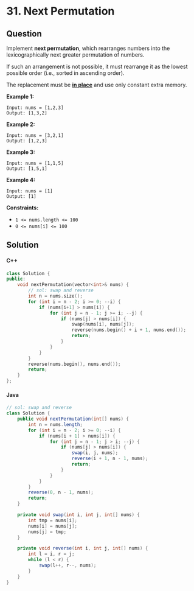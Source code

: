# 31. Next Permutation

## Question

Implement **next permutation**, which rearranges numbers into the lexicographically next greater permutation of numbers.

If such an arrangement is not possible, it must rearrange it as the lowest possible order (i.e., sorted in ascending order).

The replacement must be [**in place**](http://en.wikipedia.org/wiki/In-place\_algorithm) and use only constant extra memory.

**Example 1:**

```
Input: nums = [1,2,3]
Output: [1,3,2]
```

**Example 2:**

```
Input: nums = [3,2,1]
Output: [1,2,3]
```

**Example 3:**

```
Input: nums = [1,1,5]
Output: [1,5,1]
```

**Example 4:**

```
Input: nums = [1]
Output: [1]
```

**Constraints:**

* `1 <= nums.length <= 100`
* `0 <= nums[i] <= 100`

## Solution

#### C++

```cpp
class Solution {
public:
    void nextPermutation(vector<int>& nums) {
        // sol: swap and reverse
        int n = nums.size();
        for (int i = n - 2; i >= 0; --i) {
            if (nums[i+1] > nums[i]) {
                for (int j = n - 1; j >= i; --j) {
                    if (nums[j] > nums[i]) {
                        swap(nums[i], nums[j]);
                        reverse(nums.begin() + i + 1, nums.end());
                        return;
                    }
                }
            }
        }
        reverse(nums.begin(), nums.end());
        return;
    }
};
```

#### Java

```java
// sol: swap and reverse
class Solution {
    public void nextPermutation(int[] nums) {
        int n = nums.length;
        for (int i = n - 2; i >= 0; --i) {
            if (nums[i + 1] > nums[i]) {
                for (int j = n - 1; j > i; --j) {
                    if (nums[j] > nums[i]) {
                        swap(i, j, nums);
                        reverse(i + 1, n - 1, nums);
                        return;
                    }
                }
            }
        }
        reverse(0, n - 1, nums);
        return;
    }

    private void swap(int i, int j, int[] nums) {
        int tmp = nums[i];
        nums[i] = nums[j];
        nums[j] = tmp;
    }

    private void reverse(int i, int j, int[] nums) {
        int l = i, r = j;
        while (l < r) {
            swap(l++, r--, nums);
        }
    }
}
```
